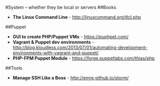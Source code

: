 #System &ndash; whether they be local or servers
##Books
* **The Linux Command Line** - http://linuxcommand.org/tlcl.php

##Puppet
* **GUI to create PHP/Puppet VMs** - https://puphpet.com/
* **Vagrant &amp; Puppet dev environments** - http://blog.kloudless.com/2013/07/01/automating-development-environments-with-vagrant-and-puppet/
* **PHP-FPM Puppet Module** - https://forge.puppetlabs.com/thias/php

##Tools
* **Manage SSH Like a Boss** - http://emre.github.io/storm/